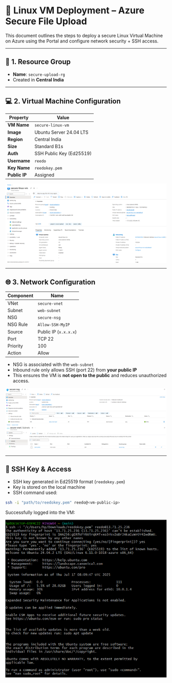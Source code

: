 # 🐧 Linux VM Deployment – Azure Secure File Upload

This document outlines the steps to deploy a secure Linux Virtual Machine on Azure using the Portal and configure network security + SSH access. 

---

## 🧱 1. Resource Group

- **Name**: `secure-upload-rg`
- Created in **Central India** 

---

## 💻 2. Virtual Machine Configuration

| Property             | Value                    |
|----------------------|--------------------------|
| **VM Name**          | `secure-linux-vm`        |
| **Image**            | Ubuntu Server 24.04 LTS  |
| **Region**           | Central India            |
| **Size**             | Standard B1s             |
| **Auth**             | SSH Public Key (Ed25519) |
| **Username**         | `reedo`                  |
| **Key Name**         | `reedokey.pem`           |
| **Public IP**        | Assigned                 |

![VM Overview](../screenshots/vm-portal.png)

---

## 🌐 3. Network Configuration

| Component   | Name                |
|-------------|---------------------|
| VNet        | `secure-vnet`       |
| Subnet      | `web-subnet`        |
| NSG         | `secure-nsg`        |
| NSG Rule    | `Allow-SSH-MyIP`    |
| Source      | Public IP (`x.x.x.x`) |
| Port        | TCP 22              |
| Priority    | 100                 |
| Action      | Allow               |

- NSG is associated with the `web-subnet`
- Inbound rule only allows SSH (port 22) from **your public IP**
- This ensures the VM is **not open to the public** and reduces unauthorized access.

![NSG Rule](../screenshots/nsg-ssh-rule.png)
![Subnet Association](../screenshots/nsg-subnet-association.png)

---
## 🔐 SSH Key & Access

- SSH key generated in Ed25519 format (`reedokey.pem`)
- Key is stored on the local machine
- SSH command used:

```bash
ssh -i "path/to/reedokey.pem" reedo@<vm-public-ip>
```

Successfully logged into the VM:

![SSH Access](../screenshots/ssh-access.png)



